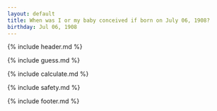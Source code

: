```yaml
---
layout: default
title: When was I or my baby conceived if born on July 06, 1908?
birthday: Jul 06, 1908
---
```


{% include header.md %}

{% include guess.md %}

{% include calculate.md %}

{% include safety.md %}

{% include footer.md %}




